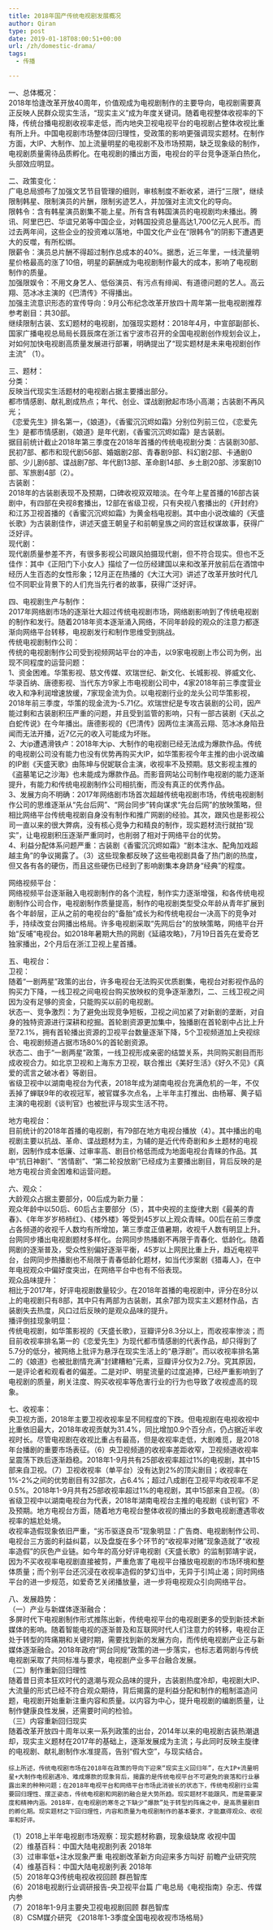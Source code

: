 ```yaml
---
title: 2018年国产传统电视剧发展概况
author: Qiran
type: post
date: 2019-01-18T08:00:51+00:00
url: /zh/domestic-drama/
tags:
  - 传播

---
```

一、总体概况：  
2018年恰逢改革开放40周年，价值观成为电视剧制作的主要导向，电视剧需要真正反映人民群众现实生活，“现实主义”成为年度关键词。随着电视整体收视率的下降，传统台播电视剧收视率走低，而内地央卫视电视平台的电视剧占整体收视比重有所上升。中国电视剧市场整体回归理性，受政策的影响更强调现实题材。在制作方面，大IP、大制作、加上流量明星的电视剧不及市场预期，缺乏现象级的制作，电视剧质量需待品质孵化。在电视剧的播出方面，电视台的平台竞争逐渐白热化，头部效应明显。

二、政策变化：  
广电总局颁布了加强文艺节目管理的细则，审核制度不断收紧，进行“三限”，继续限制韩星、限制演员的片酬，限制劣迹艺人，并加强对主流文化的导向。  
限韩令：含有韩星演员剧集不能上星。所有含有韩国演员的电视剧均未播出。腾讯、阿里巴巴、华谊兄弟等中国企业，对韩国投资总量高达1,700亿元人民币。而过去两年间，这些企业的投资难以落地，中国文化产业在“限韩令”的阴影下遭遇更大的反噬，有所松绑。  
限薪令：演员总片酬不得超过制作总成本的40%。据悉，近三年里，一线流量明星价格最高的涨了10倍，明星的薪酬成为电视剧制作最大的成本，影响了电视剧制作的质量。  
加强限娱令：不用文身艺人、低俗演员、有污点有绯闻、有道德问题的艺人。高云翔、范冰冰主演的《巴清传》不得播出。  
加强主流意识形态的宣传导向：9月公布纪念改革开放四十周年第一批电视剧推荐参考剧目：共30部。  
继续限制古装、玄幻题材的电视剧，加强现实题材：2018年4月，中宣部副部长、国家广播电视总局局长聂辰席在浙江省宁波市召开的全国电视剧创作规划会议上，对如何加快电视剧高质量发展进行部署，明确提出了“现实题材是未来电视剧创作主流” （1）。

三、题材：  
分类：  
反映当代现实生活题材的电视剧占据主要播出部分。  
都市情感剧、献礼剧成热点；年代、创业、谍战剧掀起市场小高潮；古装剧不再风光；  
《恋爱先生》排名第一，《娘道》，《香蜜沉沉烬如霜》分别位列前三位，《恋爱先生》是都市情感剧，《娘道》是年代剧，《香蜜沉沉烬如霜》是古装剧。  
据目前统计截止2018年第三季度在2018年首播的传统电视剧分类：古装剧30部、民初7部、都市和现代剧56部、婚姻剧2部、青春剧9部、科幻剧2部、卡通剧0部、少儿剧6部、谍战剧7部、年代剧13部、革命剧14部、乡土剧20部、涉案剧10部、军旅剧4部（2）。  
古装剧：  
2018年的古装剧表现不及预期，口碑收视双双暗淡。在今年上星首播的16部古装剧中，有四部在央视8套播出，12部在省级卫视，只有央视八套播出的《开封府》和江苏卫视首播的《香蜜沉沉烬如霜》为黄金档电视剧。其中由小说改编的《天盛长歌》为古装剧佳作，讲述天盛王朝皇子和前朝皇族之间的宫廷权谋故事，获得广泛好评。  
现代剧：  
现代剧质量参差不齐，有很多影视公司跟风拍摄现代剧，但不符合现实。但也不乏佳作：其中《正阳门下小女人》描绘了一位历经建国以来和改革开放前后在酒馆中经历人生百态的女性形象；12月正在热播的《大江大河》讲述了改革开放时代几位不同职业背景下的人们充当先行者的故事，获得广泛好评。

四、电视剧生产与制作：  
2017年网络剧市场的逐渐壮大超过传统电视剧市场，网络剧影响到了传统电视剧的制作和发行。随着2018年资本逐渐涌入网络，不同年龄段的观众的注意力都逐渐向网络平台转移，电视剧发行和制作思维受到挑战。  
传统电视剧制作公司：  
传统的电视剧制作公司受到视频网站平台的冲击，以9家电视剧上市公司为例，出现不同程度的运营问题：  
1、资金困难。华策影视、慈文传媒、欢瑞世纪、新文化、长城影视、骅威文化、华录百纳、唐德影视、当代东方9家上市电视剧公司中，4家2018年前三季度营业收入和净利润增速放缓，7家现金流为负。以电视剧行业的龙头公司华策影视，2018年前三季度，华策的现金流为-5.71亿。欢瑞世纪是专攻古装剧的公司，因产能过剩和古装剧积压严重的问题，并且受到监管的影响，只有一部古装剧《天乩之白蛇传说》在今年播出。唐德影视的《巴清传》因两位主演高云翔、范冰冰身陷丑闻而无法开播，近7亿元的收入可能成为坏账。  
2、大ip遭遇滑铁卢：2018年大ip、大制作的电视剧已经无法成为爆款作品。传统的电视剧公司没有能力也没有优势再购买大IP，如华策影视今年主推的由小说改编的IP剧《天盛天歌》由陈坤与倪妮联合主演，收视率不及预期。慈文影视主推的《盗墓笔记之沙海》也未能成为爆款作品。而影音网站公司制作电视剧的能力逐渐提升，有能力和传统电视剧制作公司相抗衡，而没有真正的优秀作品。  
3、发展方向不明确：2017年网络剧市场首次超越传统电视剧市场，传统电视剧制作公司的思维逐渐从“先台后网”、“网台同步”转向谋求“先台后网”的放映策略，但相比网络平台传统电视剧自身没有制作和推广网剧的经验。其次，跟风也是影视公司一直以来的很大弊病，没有核心竞争力和精良的制作，现实题材流行就拍“现实”，让电视剧积压逐渐严重同时，也削弱了相对于网络平台的优势。  
4、利益分配体系问题严重：古装剧《香蜜沉沉烬如霜》“剧本注水、配角加戏超越主角”的争议揭露了。（3）这些现象都反映了这些电视剧具备了热门剧的热度，但又各有各的硬伤，而且这些硬伤已经到了影响剧集本身跻身“经典”的程度。

网络视频平台：  
网络视频平台逐渐融入电视剧制作的各个流程，制作实力逐渐增强，和各传统电视剧制作公司合作，电视剧制作质量提高，制作的电视剧类型受众年龄从青年扩展到各个年龄层，正从之前的电视台的“备胎”成长为和传统电视台一决高下的竞争对手，持续改变台网播出格局。许多电视剧采取“先网后台”的放映策略，网络平台开始“反哺”电视台。如2018年暑期大热的网剧《延禧攻略》，7月19日首先在爱奇艺独家播出，2个月后在浙江卫视上星首播。

五、电视台：  
卫视：  
随着“一剧两星”政策的出台，许多电视台无法购买优质剧集，电视台对影视作品的购买力下降，一线卫视之间电视台购买放映权的竞争逐渐激烈，二、三线卫视之间因为没有足够的资金，只能购买以前的电视剧。  
状态一、竞争激烈：为了避免出现竞争短板，卫视之间加紧了对新剧的垄断，对自身的独特资源进行深耕和挖掘。首轮剧资源更加集中，独播剧在首轮剧中占比上升至72.1%，拥有首轮播出资源的卫视平台数量逐渐下降，5个卫视频道加上央视综合、电视剧频道占据市场80%的首轮剧资源。  
状态二、由于“一剧两星”政策，一线卫视形成亲密的结盟关系，共同购买剧目而形成收视合力。如北京卫视和上海东方卫视，联合推出《美好生活》《好久不见》《真爱的谎言之破冰者》等剧目。  
省级卫视中以湖南电视台为代表，2018年成为湖南电视台充满危机的一年，不仅丢掉了蝉联9年的收视冠军，被官媒多次点名，上半年主打推出、由杨幂、黄子韬主演的电视剧《谈判官》也被批评与现实生活不符。

地方电视台：  
目前统计的2018年首播的电视剧，有79部在地方电视台播放（4）。其中播出的电视剧主要以抗战、革命、谍战题材为主，为辅的是近代传奇剧和乡土题材的电视剧，因制作成本低廉、过审率高、剧目价格低而成为地面电视台青睐的作品。其中“抗日神剧”、“苦情剧”、“第二轮投放剧”已经成为主要播出剧目，背后反映的是地方电视台资金困难和运营问题。

六、观众：  
大龄观众占据主要部分，00后成为新力量：  
观众年龄中以50后、60后占主要部分（5），其中央视的主旋律大剧《最美的青春》、《年年岁岁柿柿红》、《楼外楼》等受到45岁以上观众青睐。00后在前三季度占各频道的收视千人数均有所增加，第三季度正值暑期，收视千人数有明显上升。台网同步播出电视剧题材多样化。台网同步热播剧不再限于青春化、低龄化。随着网剧的逐渐普及，受众性别偏好逐渐平衡，45岁以上网民比重上升，趋近电视平台，台网同步热播剧也不局限于青春低龄化题材，如当代涉案剧《猎毒人》，在中年电视观众中偏好度突出，在网络平台中也有不俗表现。  
观众品味提升：  
相比于2017年，好评电视剧数量较少。在2018年首播的电视剧中，评分在8分以上的电视剧只有8部，其中只有两部为古装剧，其余7部为现实主义题材作品，古装剧失去热度，风口过后反映的是观众品味的提升。  
播评倒挂现象明显：  
传统电视剧，如华策影视的《天盛长歌》，豆瓣评分8.3分以上，而收视率惨淡；而目前收视率排名第一的《恋爱先生》为现代都市情感剧的代表作品，却只得到了5.7分的低分，被网络上批评为悬浮在现实生活上的“悬浮剧”。而以收视率排名第二的《娘道》也被批剧情充满“封建糟粕”元素，豆瓣评分仅为2.7分。究其原因，一是评论者和观看者的偏差。二是对IP、明星流量的过度追捧，已经严重影响到了电视剧的质量，刷关注度、购买收视率等危害行业的行为也导致了收视虚高的现象。

七、收视率：  
央卫视方面，2018年主要卫视收视率呈不同程度的下跌。但电视剧在电视收视中比重依旧最大，2018年收视贡献为31.4%，同比增加0.9个百分点，仍占据近半收视时长。尽管电视剧在收视比重占有最高，但是收视率走低，大剧难觅，是2018年台播剧的重要市场表征。（6）央卫视频道的收视率差距收窄，卫视频道收视率呈震荡下跌后逐渐趋稳。2018年1-9月共有25部收视率超过1%的电视剧，其中15部来自卫视。（7）卫视收视率（单平台）没有达到2%的顶尖剧目；收视率在1%-2%之间的优势剧目有32部次，占6.4%；超过八成剧在卫视平均收视率不足0.5%。2018年1-9月共有25部收视率超过1%的电视剧，其中15部来自卫视。（8）省级卫视中以湖南电视台为代表，2018年湖南电视台主推的电视剧《谈判官》不及预期。地方电视台方面，随着地方电视台整体收视的播出的多数电视剧遭遇零收视率的尴尬处境。  
收视率造假现象依旧严重，“劣币驱逐良币”现象明显：广告商、电视剧制作公司、电视台三方面的利益纠葛，以及盘旋在多个环节的“收视率对赌”现象造就了“收视率造假”的灰色产业链。如今年的高分好评电视剧《天盛长歌》的监制郭靖宇说，因为不买收视率电视剧直接被剪，严重危害了电视平台播放电视剧的市场环境和整体质量；而个别平台还沉浸在收视率造假的梦幻当中，无异于引鸠止渴；同时网络平台的进一步规范，如爱奇艺关闭播放量，进一步将电视观众引向网络平台。

八、发展趋势：  
（一）产业与新媒体逐渐融合：  
多屏时代下电视剧制作形式推陈出新，传统电视平台的电视剧更多的受到新技术新媒体的影响。随着智能电视的逐渐普及和互联网时代人们注意力的转移，电视台正处于转型的阵痛期和关键时期，需要找到新的发展方向，而传统电视剧产业正与新媒体逐渐融合。2018年政府“网台同规”政策的进一步落实，也标志着网剧与传统电视剧采取了共同标准与要求，电视剧产业多平台融合发展。  
（二）制作重新回归理性  
随着昔日资本狂欢时代的退潮与观众品味的提升，古装剧热度冷却，电视剧大IP、大流量的形式已经不符合观众期待，背后揭露的是利益分配和制作的粗制滥造问题，电视剧开始重新注重内容和质量。以内容为中心，提升电视剧的编剧质量，让制作健康良性发展，还需要时间的检验。  
（三）内容重新回归现实  
随着改革开放四十周年以来一系列政策的出台，2014年以来的电视剧古装热潮退却，现实主义题材在2017年的基础上，逐渐发展成为主流；与此同时反映主旋律的电视剧、献礼剧制作水准提高，告别“假大空”，与现实结合。

<pre class="wp-block-code"><code>综上所述，传统电视剧市场在2018年在政策的导向下迎来“现实主义回归年”，在大IP+流量明星+大制作电视剧遇冷、难成爆款的现象背后，揭露的是传统电视平台不可避免的衰落和行业暴露出来的种种问题；在2018年电视平台和网络平台市场此消彼长的状态下，传统电视剧行业需要回归理性、摆正姿态，传统电视剧和网剧的融合是大势所趋。现实题材不能跟风，而是需要深度和精神内涵。2018年，在电视剧的寒冬之下缺少“爆款”处于转型的阵痛之中，是高质量剧目的孵化期。现实题材之下回归理性，内容和质量为电视剧制作的基本要求，才能赢得观众、收视率和好评。</code></pre>

（1）2018上半年电视剧市场观察：现实题材称霸，现象级缺席 收视中国  
（2）维基百科：中国大陆电视剧列表 2018年  
（3）过审率低+注水现象严重 电视剧改革新方向迎来多方叫好 前瞻产业研究院  
（4）维基百科：中国大陆电视剧列表 2018年  
（5）2018年Q3传统电视收视回顾 群邑智库  
（6）2018电视剧行业调研报告-央卫视平台篇 广电总局《电视指南》杂志、传媒内参  
（7）2018年1-9月主要央卫视电视剧回顾 群邑智库  
（8）CSM媒介研究 《2018年1-3季度全国电视收视市场格局》